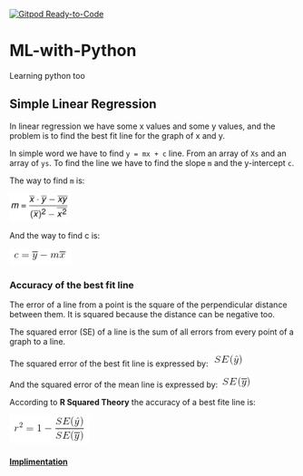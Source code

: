 [![Gitpod Ready-to-Code](https://img.shields.io/badge/Gitpod-Ready--to--Code-blue?logo=gitpod)](https://gitpod.io/#https://github.com/KhanShaheb34/ML-with-Python) 

# ML-with-Python
Learning python too

## Simple Linear Regression
In linear regression we have some x values and some y values, and the problem is to find the best fit line for the graph of x and y.

In simple word we have to find `y = mx + c` line. From an array of `Xs` and an array of `ys`. To find the line we have to find the slope `m` and the y-intercept `c`.

The way to find `m` is:

![SLR Slope](/Images/slr-slope.png)

And the way to find c is:

![SLR y-intercept](/Images/slr-y-intercept.png)

### Accuracy of the best fit line
The error of a line from a point is the square of the perpendicular distance between them. It is squared because the distance can be negative too.

The squared error (SE) of a line is the sum of all errors from every point of a graph to a line.

The squared error of the best fit line is expressed by: ![SE(best-fit-line)](/Images/se-bfl.png)

And the squared error of the mean line is expressed by: ![SE(mean-line)](/Images/se-meanline.png)

According to **R Squared Theory** the accuracy of a best fite line is:

![R-squared Theory](/Images/r-squared.png)

#### [Implimentation](/simple-linear-regression/simple_linear_regression.py)
